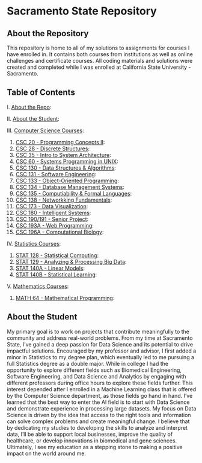 # Sacramento State Repository
## About the Repository
This repository is home to all of my solutions to assignments for courses I have enrolled in. It contains both courses from institutions as well as online challenges and certificate courses. All coding materials and solutions were created and completed while I was enrolled at California State University - Sacramento.

## Table of Contents
I. [About the Repo](#about-the-repository):

II. [About the Student](#about-the-student):

III. [Computer Science Courses](https://github.com/austin-mel-edu/sacramento-state-university.git):
  1. [CSC 20 - Programming Concepts II](./CSC020%20-%20Programming%20Concepts%20II):
  2. [CSC 28 - Discrete Structures](./CSC028%20-%20Discrete%20Structures):
  3. [CSC 35 - Intro to System Architecture](./CSC035%20-%20Intro%20to%20System%20Architecture):
  4. [CSC 60 - Systems Programming in UNIX](./CSC060%20-%20Systems%20Programming%20in%20UNIX):
  5. [CSC 130 - Data Structures & Algorithms](./CSC130%20-%20Data%20Structures%20%26%20Algorithms):
  6. [CSC 131 - Software Engineering](./CSC131%20-%20Software%20Engineering):
  7. [CSC 133 - Object-Oriented Programming](./CSC133%20-%20Object-Oriented%20Programming):
  8. [CSC 134 - Database Management Systems](./CSC134%20-%20Database%20Management%20Systems):
  9. [CSC 135 - Computiability & Formal Languages](./CSC135%20-%20Computability%20%26%20Formal%20Languages):
  10. [CSC 138 - Networkking Fundamentals](./CSC138%20-%20Networking%20Fundamentals):
  11. [CSC 173 - Data Visualization](./CSC173%20-%20Data%20Visualization):
  12. [CSC 180 - Intelligent Systems](./CSC180%20-%20Intelligent%20Systems):
  13. [CSC 190/191 - Senior Project](./CSC190-191%20-%20Senior%20Project):
  14. [CSC 193A - Web Programming](./CSC193A%20-%20Web%20Programming):
  15. [CSC 196A - Computational Biology](./CSC196A%20-%20Computational%20Biology):

IV. [Statistics Courses](https://github.com/austin-mel-edu/sacramento-state-university.git):
  1. [STAT 128 - Statistical Computing](./STAT128%20-%20Statistical%20Computing):
  2. [STAT 129 - Analyzing & Processing Big Data](./STAT129%20-%20Analyzing%20and%20Processing%20Big%20Data):
  3. [STAT 140A - Linear Models](./STAT140A%20-%20Linear%20Models):
  4. [STAT 140B - Statistical Learning]():

V. [Mathematics Courses](https://github.com/austin-mel-edu/sacramento-state-university.git):
  1. [MATH 64 - Mathematical Programming](./MATH64%20-%20Mathematical%20Programming):





## About the Student
My primary goal is to work on projects that contribute meaningfully to the community and address real-world problems. From my time at Sacramento State, I’ve gained a deep passion for Data Science and its potential to drive impactful solutions. Encouraged by my professor and advisor, I first added a minor in Statistics to my degree plan, which eventually led to me pursuing a full Statistics degree as a double major. While in college I had the opportunity to explore different fields such as Biomedical Engineering, Software Engineering, and Data Science and Analytics by engaging with different professors during office hours to explore these fields further. This interest depended after I enrolled in a Machine Learning class that is offered by the Computer Science department, as those fields go hand in hand. I’ve learned that the best way to enter the AI field is to start with Data Science and demonstrate experience in processing large datasets. My focus on Data Science is driven by the idea that access to the right tools and information can solve complex problems and create meaningful change. I believe that by dedicating my studies to developing the skills to analyze and interpret data, I’ll be able to support local businesses, improve the quality of healthcare, or develop innovations in biomedical and gene sciences. Ultimately, I see my education as a stepping stone to making a positive impact on the world around me.
